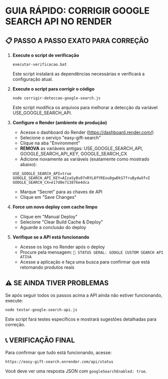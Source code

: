 # GUIA RÁPIDO: CORRIGIR GOOGLE SEARCH API NO RENDER

## 📋 PASSO A PASSO EXATO PARA CORREÇÃO

1. **Execute o script de verificação**
   ```
   executar-verificacao.bat
   ```
   Este script instalará as dependências necessárias e verificará a configuração atual.

2. **Execute o script para corrigir o código**
   ```
   node corrigir-deteccao-google-search.js
   ```
   Este script modifica os arquivos para melhorar a detecção da variável USE_GOOGLE_SEARCH_API.

3. **Configure o Render (ambiente de produção)**
   - Acesse o dashboard do Render (https://dashboard.render.com/)
   - Selecione o serviço "easy-gift-search"
   - Clique na aba "Environment"
   - **REMOVA** as variáveis antigas: USE_GOOGLE_SEARCH_API, GOOGLE_SEARCH_API_KEY, GOOGLE_SEARCH_CX
   - Adicione novamente as variáveis (exatamente como mostrado abaixo):
   ```
   USE_GOOGLE_SEARCH_API=true
   GOOGLE_SEARCH_API_KEY=AIzaSyBs07nRYL0fYREou8gwDkS7fruBydwXfvI
   GOOGLE_SEARCH_CX=e17d0e713876e4dca
   ```
   - Marque "Secret" para as chaves de API
   - Clique em "Save Changes"

4. **Force um novo deploy com cache limpo**
   - Clique em "Manual Deploy"
   - Selecione "Clear Build Cache & Deploy"
   - Aguarde a conclusão do deploy

5. **Verifique se a API está funcionando**
   - Acesse os logs no Render após o deploy
   - Procure pela mensagem: `🎉 STATUS GERAL: GOOGLE CUSTOM SEARCH API ATIVA`
   - Acesse a aplicação e faça uma busca para confirmar que está retornando produtos reais

## ⚠️ SE AINDA TIVER PROBLEMAS

Se após seguir todos os passos acima a API ainda não estiver funcionando, execute:

```
node testar-google-search-api.js
```

Este script fará testes específicos e mostrará sugestões detalhadas para correção.

## 📞 VERIFICAÇÃO FINAL

Para confirmar que tudo está funcionando, acesse:

```
https://easy-gift-search.onrender.com/api/status
```

Você deve ver uma resposta JSON com `googleSearchEnabled: true`.
